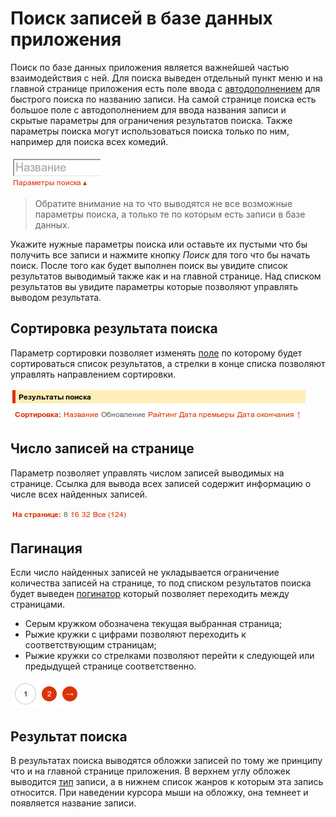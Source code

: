 # Поиск записей в базе данных приложения

Поиск по базе данных приложения является важнейшей частью взаимодействия с ней. Для поиска выведен отдельный пункт меню
и на главной странице приложения есть поле ввода с [автодополнением](http://ru.wikipedia.org/wiki/Автодополнение) для
быстрого поиска по названию записи. На самой странице поиска есть большое поле с автодополнением для ввода названия
записи и скрытые параметры для ограничения результатов поиска. Также параметры поиска могут использоваться поиска только
по ним, например для поиска всех комедий.

![Параметры поиска](https://raw.githubusercontent.com/anime-db/anime-db-docs/master/images/ru/general/search_params.jpg)

> Обратите внимание на то что выводятся не все возможные параметры поиска, а только те по которым есть записи в базе
данных.

Укажите нужные параметры поиска или оставьте их пустыми что бы получить все записи и нажмите кнопку *Поиск* для того
что бы начать поиск. После того как будет выполнен поиск вы увидите список результатов выводимый также как и на
главной странице. Над списком результатов вы увидите параметры которые позволяют управлять выводом результата.

## Сортировка результата поиска

Параметр сортировки позволяет изменять [поле](/ru/user/item/fields.md) по которому будет сортироваться список
результатов, а стрелки в конце списка позволяют управлять направлением сортировки.

![Сортировка результата поиска](https://raw.githubusercontent.com/anime-db/anime-db-docs/master/images/ru/general/search_sort.jpg)

## Число записей на странице

Параметр позволяет управлять числом записей выводимых на странице. Ссылка для вывода всех записей содержит информацию
о числе всех найденных записей.

![Число записей на странице](https://raw.githubusercontent.com/anime-db/anime-db-docs/master/images/ru/general/search_limit.jpg)

## Пагинация

Если число найденных записей не укладывается ограничение количества записей на странице, то под списком результатов
поиска будет выведен [погинатор](http://ru.wikipedia.org/wiki/Пагинация) который позволяет переходить между страницами.

- Серым кружком обозначена текущая выбранная страница;
- Рыжие кружки с цифрами позволяют переходить к соответствующим страницам;
- Рыжие кружки со стрелками позволяют перейти к следующей или предыдущей странице соответственно.

![Пагинация](https://raw.githubusercontent.com/anime-db/anime-db-docs/master/images/ru/general/pager.jpg)

## Результат поиска

В результатах поиска выводятся обложки записей по тому же принципу что и на главной странице приложения. В верхнем углу
обложек выводится [тип](/ru/user/item/fields.md#%D0%A2%D0%B8%D0%BF) записи, а в нижнем список жанров к которым эта запись
относится. При наведении курсора мыши на обложку, она темнеет и появляется название записи.
